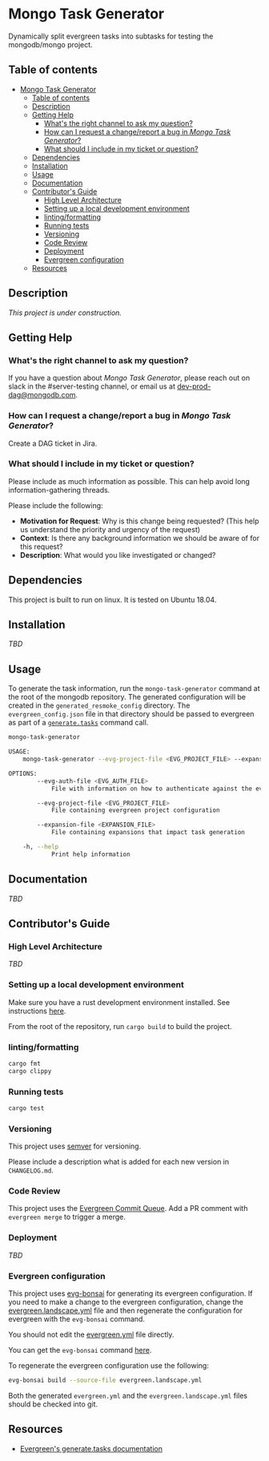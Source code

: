 # Mongo Task Generator

Dynamically split evergreen tasks into subtasks for testing the mongodb/mongo project.

## Table of contents

- [Mongo Task Generator](#mongo-task-generator)
  - [Table of contents](#table-of-contents)
  - [Description](#description)
  - [Getting Help](#getting-help)
    - [What's the right channel to ask my question?](#whats-the-right-channel-to-ask-my-question)
    - [How can I request a change/report a bug in _Mongo Task Generator_?](#how-can-i-request-a-changereport-a-bug-in-mongo-task-generator)
    - [What should I include in my ticket or question?](#what-should-i-include-in-my-ticket-or-question)
  - [Dependencies](#dependencies)
  - [Installation](#installation)
  - [Usage](#usage)
  - [Documentation](#documentation)
  - [Contributor's Guide](#contributors-guide)
    - [High Level Architecture](#high-level-architecture)
    - [Setting up a local development environment](#setting-up-a-local-development-environment)
    - [linting/formatting](#lintingformatting)
    - [Running tests](#running-tests)
    - [Versioning](#versioning)
    - [Code Review](#code-review)
    - [Deployment](#deployment)
    - [Evergreen configuration](#evergreen-configuration)
  - [Resources](#resources)

## Description

_This project is under construction._

## Getting Help

### What's the right channel to ask my question?

If you have a question about _Mongo Task Generator_, please reach out on slack in the #server-testing
channel, or email us at dev-prod-dag@mongodb.com.

### How can I request a change/report a bug in _Mongo Task Generator_?

Create a DAG ticket in Jira.

### What should I include in my ticket or question?

Please include as much information as possible. This can help avoid long information-gathering threads.

Please include the following:

* **Motivation for Request**: Why is this change being requested? (This help us understand the priority and urgency of the request)
* **Context**: Is there any background information we should be aware of for this request?
* **Description**: What would you like investigated or changed?

## Dependencies

This project is built to run on linux. It is tested on Ubuntu 18.04.

## Installation

_TBD_

## Usage

To generate the task information, run the `mongo-task-generator` command at the root of the
mongodb repository. The generated configuration will be created in the `generated_resmoke_config`
directory. The `evergreen_config.json` file in that directory should be passed to evergreen as
part of a [`generate.tasks`](https://github.com/evergreen-ci/evergreen/wiki/Project-Commands#generatetasks)
command call.

```bash
mongo-task-generator

USAGE:
    mongo-task-generator --evg-project-file <EVG_PROJECT_FILE> --expansion-file <EXPANSION_FILE> --evg-auth-file <EVG_AUTH_FILE>

OPTIONS:
        --evg-auth-file <EVG_AUTH_FILE>
            File with information on how to authenticate against the evergreen API

        --evg-project-file <EVG_PROJECT_FILE>
            File containing evergreen project configuration

        --expansion-file <EXPANSION_FILE>
            File containing expansions that impact task generation

    -h, --help
            Print help information
```

## Documentation

_TBD_

## Contributor's Guide

### High Level Architecture

_TBD_

### Setting up a local development environment

Make sure you have a rust development environment installed. See instructions [here](https://www.rust-lang.org/learn/get-started).

From the root of the repository, run `cargo build` to build the project.

### linting/formatting

```bash
cargo fmt
cargo clippy
```

### Running tests

```bash
cargo test
```

### Versioning

This project uses [semver](https://semver.org/) for versioning.

Please include a description what is added for each new version in `CHANGELOG.md`.

### Code Review

This project uses the [Evergreen Commit Queue](https://github.com/evergreen-ci/evergreen/wiki/Commit-Queue#pr).
Add a PR comment with `evergreen merge` to trigger a merge.

### Deployment

_TBD_

### Evergreen configuration

This project uses [evg-bonsai](https://github.com/dbradf/evg-bonsai) for generating its evergreen
configuration. If you need to make a change to the evergreen configuration, change the
[evergreen.landscape.yml](evergreen.landscape.yml) file and then regenerate the configuration
for evergreen with the `evg-bonsai` command.

You should not edit the [evergreen.yml](evergreen.yml) file directly.

You can get the `evg-bonsai` command [here](https://github.com/dbradf/evg-bonsai/releases/latest).

To regenerate the evergreen configuration use the following:

```bash
evg-bonsai build --source-file evergreen.landscape.yml
```

Both the generated `evergreen.yml` and the `evergreen.landscape.yml` files should be checked into
git.

## Resources

- [Evergreen's generate.tasks documentation](https://github.com/evergreen-ci/evergreen/wiki/Project-Commands#generatetasks)
